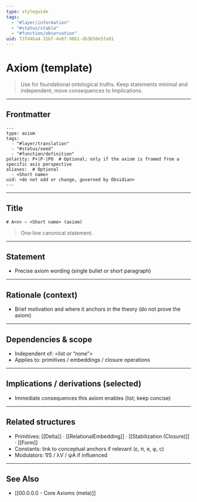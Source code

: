 ```yaml
---
type: styleguide
tags:
  - "#layer/information"
  - "#status/stable"
  - "#function/observation"
uid: 73fd4ba4-31bf-4e87-98b1-db3b50e5fa01
---
```


# Axiom (template)

> Use for foundational ontological truths. Keep statements minimal and independent; move consequences to Implications.

---

## Frontmatter

```
---
type: axiom
tags:
  - "#layer/translation"
  - "#status/seed"
  - "#function/definition"
polarity: P+|P-|P0  # Optional; only if the axiom is framed from a specific axis perspective
aliases:  # Optional
  - <Short name>
uid: <do not add or change, governed by Obsidian>
---
```

---

## Title

`# A<n> — <Short name> (axiom)`

> One‑line canonical statement.

---

## Statement

- Precise axiom wording (single bullet or short paragraph)

---

## Rationale (context)

- Brief motivation and where it anchors in the theory (do not prove the axiom)

---

## Dependencies & scope

- Independent of: <list or “none”>
- Applies to: primitives / embeddings / closure operations

---

## Implications / derivations (selected)

- Immediate consequences this axiom enables (list; keep concise)

---

## Related structures

- Primitives: [[Delta]] · [[RelationalEmbedding]] · [[Stabilization (Closure)]] · [[Form]]
- Constants: link to conceptual anchors if relevant (ε, π, e, φ, c)
- Modulators: ∇S / λV / ψA if influenced

---

## See Also

- [[00.0.0.0 - Core Axioms (meta)]]

